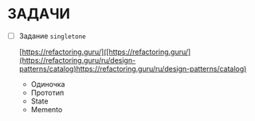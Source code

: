 # ЗАДАЧИ

- [ ] Задание `singletone`

  [https://refactoring.guru/]([https://refactoring.guru/](https://refactoring.guru/ru/design-patterns/catalog)https://refactoring.guru/ru/design-patterns/catalog)

  + Одиночка
  + Прототип
  + State
  + Memento


